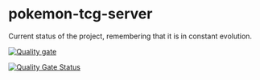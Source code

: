 # pokemon-tcg-server

Current status of the project, remembering that it is in constant evolution.

[![Quality gate](https://sonarcloud.io/api/project_badges/quality_gate?project=douglas-dreer_pokemon-tcg-server)](https://sonarcloud.io/summary/new_code?id=douglas-dreer_pokemon-tcg-server)

[![Quality Gate Status](https://sonarcloud.io/api/project_badges/measure?project=douglas-dreer_pokemon-tcg-server&metric=alert_status)](https://sonarcloud.io/summary/new_code?id=douglas-dreer_pokemon-tcg-server)
